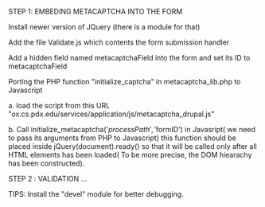 STEP 1: EMBEDING METACAPTCHA INTO THE FORM

  Install newer version of JQuery (there is a module for that)

  Add the file Validate.js which contents the form submission handler

  Add a hidden field named metacaptchaField into the form and set its ID to metacaptchaField
  
  Porting the PHP function "initialize_captcha" in metacaptcha_lib.php to Javascript


   a. load the script from this URL "ox.cs.pdx.edu/services/application/js/metacaptcha_drupal.js"
  

   b. Call initialize_metacaptcha('$processPath','$formID') in Javasript( we need to pass its arguments from PHP to Javascript) this function should be placed inside jQuery(document).ready() so that it will be called only after all HTML elements has been loaded( To be more precise, the DOM hiearachy has been constructed).


STEP 2 : VALIDATION ...


TIPS: Install the "devel" module for better debugging.

